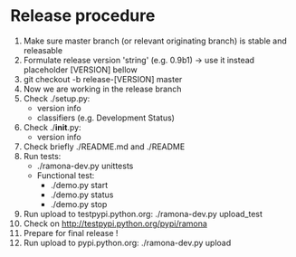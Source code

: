 Release procedure
=================

1) Make sure master branch (or relevant originating branch) is stable and releasable
2) Formulate release version 'string' (e.g. 0.9b1) -> use it instead placeholder [VERSION] bellow
3) git checkout -b release-[VERSION] master
4) Now we are working in the release branch
5) Check ./setup.py:
	- version info
	- classifiers (e.g. Development Status)
6) Check ./__init__.py:
	- version info
7) Check briefly ./README.md and ./README
8) Run tests:
	- ./ramona-dev.py unittests
	- Functional test:
		- ./demo.py start
		- ./demo.py status
		- ./demo.py stop
9) Run upload to testpypi.python.org: ./ramona-dev.py upload_test
10) Check on http://testpypi.python.org/pypi/ramona
11) Prepare for final release !
12) Run upload to pypi.python.org: ./ramona-dev.py upload
